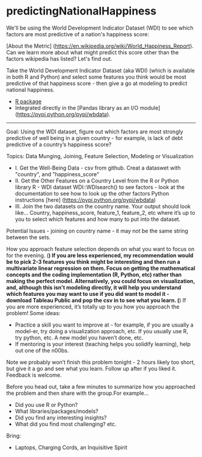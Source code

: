 # predictingNationalHappiness

We'll be using the World Development Indicator Dataset (WDI) to see which factors are most predictive of a nation's happiness score:

[About the Metric] (https://en.wikipedia.org/wiki/World_Happiness_Report). Can we learn more about what might predict this score other than the factors wikipedia has listed? Let's find out. 

Take the World Development Indicator Dataset (aka WDI) (which is available in both R and Python) and select some features you think would be most predictive of that happiness score - then give a go at modeling to predict national happiness. 

* [R package](https://github.com/vincentarelbundock/WDI)
* Integrated directly in the [Pandas library as an I/O module] (https://pypi.python.org/pypi/wbdata).

---

Goal: Using the WDI dataset, figure out which factors are most strongly predictive of well being in a given country - for example, is lack of debt predictive of a country’s happiness score?

Topics: Data Munging, Joining, Feature Selection, Modeling or Visualization

* I. Get the Well-Being Data - csv from github. Creat a dataswet with "country", and "happiness_score"
* II. Get the Other Features on a Country Level from the R or Python library 
R - WDI dataset 
WDI::WDIsearch() to see factors - look at the documentation to see how to look up the other factors
Python  instructions [here] (https://pypi.python.org/pypi/wbdata) 
* III. Join the two datasets on the country name. Your output should look like…
Country, happiness_score, feature_1, feature_2, etc where it’s up to you to select which features and how many to put into the dataset.

Potential Issues - joining on country name - it may not be the same string between the sets.

How you approach feature selection depends on what you want to focus on for the evening.
(**) If you are less experienced, my recommendation would be to pick 2-3 features you think might be interesting and then run a multivariate linear regression on them. Focus on getting the mathematical concepts and the coding implementation (R, Python, etc) rather than making the perfect model. Alternatively, you could focus on visualization, and, although this isn't modeling directly, it will help you understand which features you may want to use if you did want to model it - download Tableau Public and pop the csv in to see what you learn. 
(**) If you are more experienced, it’s totally up to you how you approach the problem! Some ideas:
* Practice a skill you want to improve at - for example, if you are usually a model-er, try doing a visualization approach, etc. If you usually use R, try python, etc. A new model you haven’t done, etc. 
* If mentoring is your interest (teaching helps you solidify learning), help out one of the n00bs.

Note we probably won’t finish this problem tonight - 2 hours likely too short, but give it a go and see what you learn. Follow up after if you liked it. Feedback is welcome. 

Before you head out, take a few minutes to summarize how you approached the problem and then share with the group.For example…
* Did you use R or Python? 
* What libraries/packages/models? 
* Did you find any interesting insights? 
* What did you find most challenging? etc.


Bring: 

* Laptops, Charging Cords, an Inquisitive Spirit



